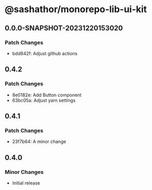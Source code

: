 # @sashathor/monorepo-lib-ui-kit

## 0.0.0-SNAPSHOT-20231220153020

### Patch Changes

- bdd842f: Adjust github actions

## 0.4.2

### Patch Changes

- 8e0182e: Add Button component
- 63bc05a: Adjust yarn settings

## 0.4.1

### Patch Changes

- 23f7b64: A minor change

## 0.4.0

### Minor Changes

- Initial release
